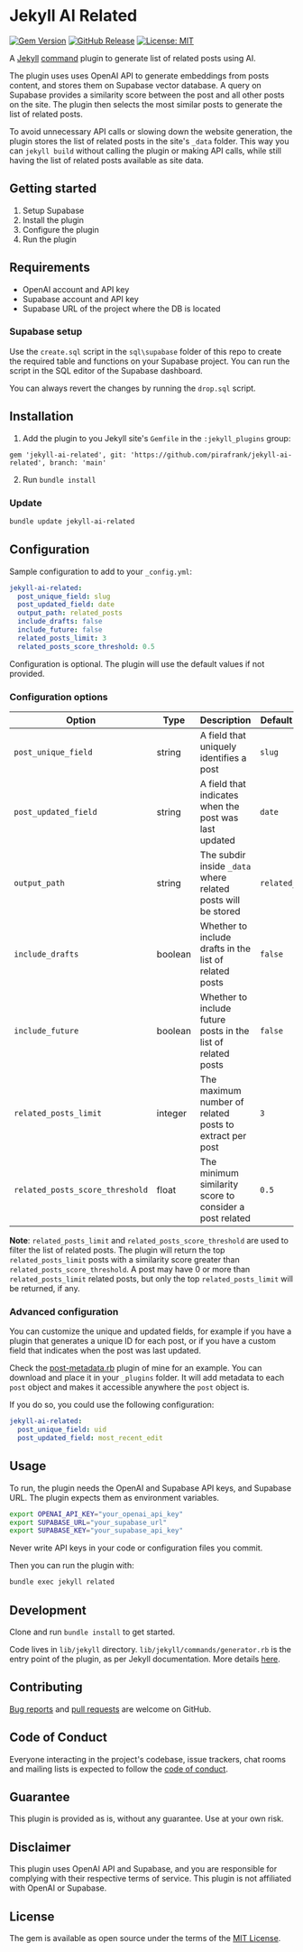 # Jekyll AI Related

[![Gem Version](https://img.shields.io/gem/v/jekyll-ai-related)](https://rubygems.org/gems/jekyll-ai-related)
[![GitHub Release](https://img.shields.io/github/v/release/pirafrank/jekyll-ai-related)](https://github.com/pirafrank/jekyll-ai-related/releases/latest)
[![License: MIT](https://img.shields.io/badge/License-MIT-blue.svg)](https://opensource.org/licenses/MIT)

A [Jekyll](https://jekyllrb.com/) [command](https://jekyllrb.com/docs/plugins/commands/) plugin to generate list of related posts using AI.

The plugin uses uses OpenAI API to generate embeddings from posts content, and stores them on Supabase vector database. A query on Supabase provides a similarity score between the post and all other posts on the site. The plugin then selects the most similar posts to generate the list of related posts.

To avoid unnecessary API calls or slowing down the website generation, the plugin stores the list of related posts in the site's `_data` folder. This way you can `jekyll build` without calling the plugin or making API calls, while still having the list of related posts available as site data.

## Getting started

1. Setup Supabase
2. Install the plugin
3. Configure the plugin
4. Run the plugin

## Requirements

- OpenAI account and API key
- Supabase account and API key
- Supabase URL of the project where the DB is located

### Supabase setup

Use the `create.sql` script in the `sql\supabase` folder of this repo to create the required table and functions on your Supabase project. You can run the script in the SQL editor of the Supabase dashboard.

You can always revert the changes by running the `drop.sql` script.

## Installation

1. Add the plugin to you Jekyll site's `Gemfile` in the `:jekyll_plugins` group:

```Gemfile
gem 'jekyll-ai-related', git: 'https://github.com/pirafrank/jekyll-ai-related', branch: 'main'
```

2. Run `bundle install`

### Update

```sh
bundle update jekyll-ai-related
```

## Configuration

Sample configuration to add to your `_config.yml`:

```yaml
jekyll-ai-related:
  post_unique_field: slug
  post_updated_field: date
  output_path: related_posts
  include_drafts: false
  include_future: false
  related_posts_limit: 3
  related_posts_score_threshold: 0.5
```

Configuration is optional. The plugin will use the default values if not provided.

### Configuration options

| Option | Type | Description | Default Value |
| --- | --- | --- | --- |
| `post_unique_field` | string | A field that uniquely identifies a post | `slug` |
| `post_updated_field` | string | A field that indicates when the post was last updated | `date` |
| `output_path` | string | The subdir inside `_data` where related posts will be stored | `related_posts` |
| `include_drafts` | boolean | Whether to include drafts in the list of related posts | `false` |
| `include_future` | boolean | Whether to include future posts in the list of related posts | `false` |
| `related_posts_limit` | integer | The maximum number of related posts to extract per post | `3` |
| `related_posts_score_threshold` | float | The minimum similarity score to consider a post related | `0.5` |

**Note**: `related_posts_limit` and `related_posts_score_threshold` are used to filter the list of related posts. The plugin will return the top `related_posts_limit` posts with a similarity score greater than `related_posts_score_threshold`. A post may have 0 or more than `related_posts_limit` related posts, but only the top `related_posts_limit` will be returned, if any.

### Advanced configuration

You can customize the unique and updated fields, for example if you have a plugin that generates a unique ID for each post, or if you have a custom field that indicates when the post was last updated.

Check the [post-metadata.rb](https://github.com/pirafrank/fpiracom/blob/8cc17a5801a73f7c8cbad4cbee099db18389b187/_plugins/post-metadata.rb) plugin of mine for an example. You can download and place it in your `_plugins` folder. It will add metadata to each `post` object and makes it accessible anywhere the `post` object is.

If you do so, you could use the following configuration:

```yaml
jekyll-ai-related:
  post_unique_field: uid
  post_updated_field: most_recent_edit
```

## Usage

To run, the plugin needs the OpenAI and Supabase API keys, and Supabase URL. The plugin expects them as environment variables.

```sh
export OPENAI_API_KEY="your_openai_api_key"
export SUPABASE_URL="your_supabase_url"
export SUPABASE_KEY="your_supabase_api_key"
```

Never write API keys in your code or configuration files you commit.

Then you can run the plugin with:

```txt
bundle exec jekyll related
```

## Development

Clone and run `bundle install` to get started.

Code lives in `lib/jekyll` directory. `lib/jekyll/commands/generator.rb` is the entry point of the plugin, as per Jekyll documentation. More details [here](https://jekyllrb.com/docs/plugins/commands/).

## Contributing

[Bug reports](https://github.com/pirafrank/jekyll-ai-related/issues) and [pull requests](https://github.com/pirafrank/jekyll-ai-related/pulls) are welcome on GitHub.

## Code of Conduct

Everyone interacting in the project's codebase, issue trackers, chat rooms and mailing lists is expected to follow the [code of conduct](https://github.com/pirafrank/jekyll-ai-related/blob/main/CODE_OF_CONDUCT.md).

## Guarantee

This plugin is provided as is, without any guarantee. Use at your own risk.

## Disclaimer

This plugin uses OpenAI API and Supabase, and you are responsible for complying with their respective terms of service. This plugin is not affiliated with OpenAI or Supabase.

## License

The gem is available as open source under the terms of the [MIT License](https://opensource.org/licenses/MIT).

